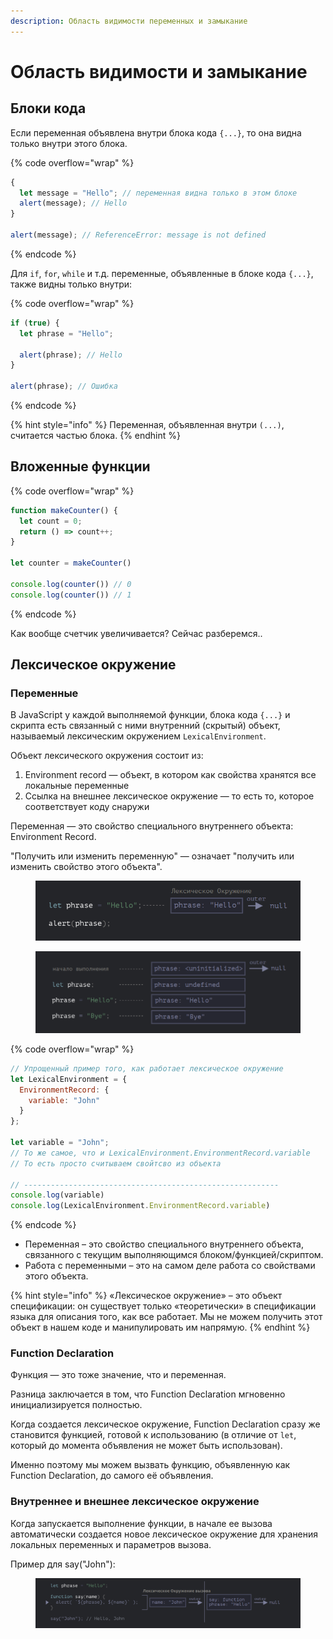 ```yaml
---
description: Область видимости переменных и замыкание
---
```


# Область видимости и замыкание

## Блоки кода

Если переменная объявлена внутри блока кода `{...}`, то она видна только внутри этого блока.

{% code overflow="wrap" %}
```javascript
{
  let message = "Hello"; // переменная видна только в этом блоке
  alert(message); // Hello
}

alert(message); // ReferenceError: message is not defined
```
{% endcode %}

Для `if`, `for`, `while` и т.д. переменные, объявленные в блоке кода `{...}`, также видны только внутри:

{% code overflow="wrap" %}
```javascript
if (true) {
  let phrase = "Hello";

  alert(phrase); // Hello
}

alert(phrase); // Ошибка
```
{% endcode %}

{% hint style="info" %}
Переменная, объявленная внутри `(...)`, считается частью блока.
{% endhint %}

## Вложенные функции

{% code overflow="wrap" %}
```javascript
function makeCounter() {
  let count = 0;
  return () => count++;
}

let counter = makeCounter()

console.log(counter()) // 0
console.log(counter()) // 1
```
{% endcode %}

Как вообще счетчик увеличивается? Сейчас разберемся..

## Лексическое окружение

### Переменные

В JavaScript у каждой выполняемой функции, блока кода `{...}` и скрипта есть связанный с ними внутренний (скрытый) объект, называемый лексическим окружением `LexicalEnvironment`.

Объект лексического окружения состоит из:

1. Environment record — объект, в котором как свойства хранятся все локальные переменные
2. Ссылка на внешнее лексическое окружение — то есть то, которое соответствует коду снаружи

Переменная — это свойство специального внутреннего объекта: Environment Record.

"Получить или изменить переменную" — означает "получить или изменить свойство этого объекта".

<figure><img src="../.gitbook/assets/image (2).png" alt=""><figcaption></figcaption></figure>

<figure><img src="../.gitbook/assets/image (3).png" alt=""><figcaption></figcaption></figure>

{% code overflow="wrap" %}
```javascript
// Упрощенный пример того, как работает лексическое окружение
let LexicalEnvironment = {
  EnvironmentRecord: {
    variable: "John"
  }
};

let variable = "John";
// То же самое, что и LexicalEnvironment.EnvironmentRecord.variable
// То есть просто считываем свойтсво из объекта

// ---------------------------------------------------------
console.log(variable)
console.log(LexicalEnvironment.EnvironmentRecord.variable)
```
{% endcode %}

* Переменная – это свойство специального внутреннего объекта, связанного с текущим выполняющимся блоком/функцией/скриптом.
* Работа с переменными – это на самом деле работа со свойствами этого объекта.

{% hint style="info" %}
«Лексическое окружение» – это объект спецификации: он существует только «теоретически» в спецификации языка для описания того, как все работает. Мы не можем получить этот объект в нашем коде и манипулировать им напрямую.
{% endhint %}

### Function Declaration

Функция — это тоже значение, что и переменная.

Разница заключается в том, что Function Declaration мгновенно инициализируется полностью.

Когда создается лексическое окружение, Function Declaration сразу же становится функцией, готовой к использованию (в отличие от `let`, который до момента объявления не может быть использован).

Именно поэтому мы можем вызвать функцию, объявленную как Function Declaration, до самого её объявления.

### Внутреннее и внешнее лексическое окружение

Когда запускается выполнение функции, в начале ее вызова автоматически создается новое лексическое окружение для хранения локальных переменных и параметров вызова.

Пример для say("John"):

<figure><img src="../.gitbook/assets/image (4).png" alt=""><figcaption></figcaption></figure>

